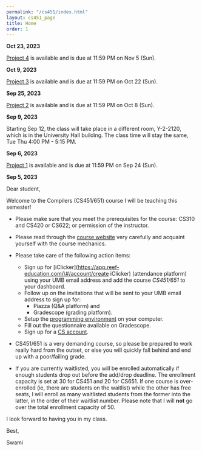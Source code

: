 ```yaml
---
permalink: "/cs451/index.html"
layout: cs451_page
title: Home
order: 1
---
```


**Oct 23, 2023**

[Project 4](/cs451/projects.html) is available and is due at 11:59 PM on Nov 5 (Sun).

**Oct 9, 2023**

[Project 3](/cs451/projects.html) is available and is due at 11:59 PM on Oct 22 (Sun).

**Sep 25, 2023**

[Project 2](/cs451/projects.html) is available and is due at 11:59 PM on Oct 8 (Sun).

**Sep 9, 2023**

Starting Sep 12, the class will take place in a different room, Y-2-2120, which is in the University Hall building. The class time will stay the same, Tue Thu 4:00 PM - 5:15 PM.

**Sep 6, 2023**

[Project 1](/cs451/projects.html) is available and is due at 11:59 PM on Sep 24 (Sun).

**Sep 5, 2023**

Dear student,

Welcome to the Compilers (CS451/651) course I will be teaching this semester!

- Please make sure that you meet the prerequisites for the course: CS310 and CS420 or CS622; or permission of the instructor. 

- Please read through the [course website](/cs451/) very carefully and acquaint yourself with the course mechanics.

- Please take care of the following action items:
  - Sign up for [iClicker](https://app.reef-education.com/\#/account/create iClicker) (attendance platform) using your UMB email address and add the course *CS451/651* to your dashboard.
  - Follow up on the invitations that will be sent to your UMB email address to sign up for:
      - Piazza (Q&A platform) and
      - Gradescope (grading platform).
  - Setup the [programming environment](https://www.cs.umb.edu/~siyer/teaching/cs451/cc_programming_environment_setup.pdf) on your computer.
  - Fill out the questionnaire available on Gradescope.
  - Sign up for a [CS account](course_info.html#cs_account).

- CS451/651 is a very demanding course, so please be prepared to work really hard from the outset, or else you will quickly fall behind and end up with a poor/failing grade.

- If you are currently waitlisted, you will be enrolled automatically if enough students drop out before the add/drop deadline. The enrollment capacity is set at 30 for CS451 and 20 for CS651. If one course is over-enrolled (ie, there are students on the waitlist) while the other has free seats, I will enroll as many waitlisted students from the former into the latter, in the order of their waitlist number. Please note that I will **not** go over the total enrollment capacity of 50.

I look forward to having you in my class.

Best,

Swami